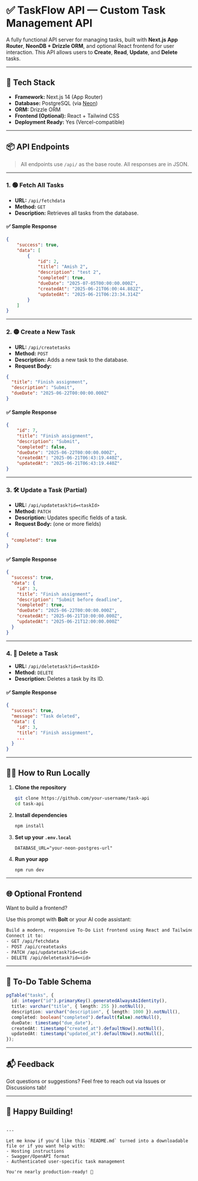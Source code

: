 # ✅ TaskFlow API — Custom Task Management API

A fully functional API server for managing tasks, built with **Next.js App Router**, **NeonDB + Drizzle ORM**, and optional React frontend for user interaction. This API allows users to **Create**, **Read**, **Update**, and **Delete** tasks.

---

## 🚀 Tech Stack

- **Framework:** Next.js 14 (App Router)
- **Database:** PostgreSQL (via [Neon](https://neon.tech/))
- **ORM:** Drizzle ORM
- **Frontend (Optional):** React + Tailwind CSS
- **Deployment Ready:** Yes (Vercel-compatible)

---

## 📦 API Endpoints

> All endpoints use `/api/` as the base route. All responses are in JSON.

---

### 1. 🟢 Fetch All Tasks

- **URL:** `/api/fetchdata`
- **Method:** `GET`
- **Description:** Retrieves all tasks from the database.

#### ✅ Sample Response

```json
{
    "success": true,
    "data": [
        {
            "id": 2,
            "title": "Amish 2",
            "description": "test 2",
            "completed": true,
            "dueDate": "2025-07-05T00:00:00.000Z",
            "createdAt": "2025-06-21T06:00:44.882Z",
            "updatedAt": "2025-06-21T06:23:34.314Z"
        }
    ]
}
````

---

### 2. 🟡 Create a New Task

* **URL:** `/api/createtasks`
* **Method:** `POST`
* **Description:** Adds a new task to the database.
* **Request Body:**

```json
{
  "title": "Finish assignment",
  "description": "Submit",
  "dueDate": "2025-06-22T00:00:00.000Z"
}
```

#### ✅ Sample Response

```json
{
    "id": 7,
    "title": "Finish assignment",
    "description": "Submit",
    "completed": false,
    "dueDate": "2025-06-22T00:00:00.000Z",
    "createdAt": "2025-06-21T06:43:19.440Z",
    "updatedAt": "2025-06-21T06:43:19.440Z"
}
```

---

### 3. 🛠️ Update a Task (Partial)

* **URL:** `/api/updatetask?id=<taskId>`
* **Method:** `PATCH`
* **Description:** Updates specific fields of a task.
* **Request Body:** (one or more fields)

```json
{
  "completed": true
}
```

#### ✅ Sample Response

```json
{
  "success": true,
  "data": {
    "id": 3,
    "title": "Finish assignment",
    "description": "Submit before deadline",
    "completed": true,
    "dueDate": "2025-06-22T00:00:00.000Z",
    "createdAt": "2025-06-21T10:00:00.000Z",
    "updatedAt": "2025-06-21T12:00:00.000Z"
  }
}
```

---

### 4. 🔴 Delete a Task

* **URL:** `/api/deletetask?id=<taskId>`
* **Method:** `DELETE`
* **Description:** Deletes a task by its ID.

#### ✅ Sample Response

```json
{
  "success": true,
  "message": "Task deleted",
  "data": {
    "id": 3,
    "title": "Finish assignment",
    ...
  }
}
```

---

## 🧑‍💻 How to Run Locally

1. **Clone the repository**

   ```bash
   git clone https://github.com/your-username/task-api
   cd task-api
   ```

2. **Install dependencies**

   ```bash
   npm install
   ```

3. **Set up your `.env.local`**

   ```env
   DATABASE_URL="your-neon-postgres-url"
   ```

4. **Run your app**

   ```bash
   npm run dev
   ```

---

## 🌐 Optional Frontend

Want to build a frontend?

Use this prompt with **Bolt** or your AI code assistant:

```txt
Build a modern, responsive To-Do List frontend using React and Tailwind CSS.
Connect it to:
- GET /api/fetchdata
- POST /api/createtasks
- PATCH /api/updatetask?id=<id>
- DELETE /api/deletetask?id=<id>
```

---

## 📌 To-Do Table Schema

```ts
pgTable("tasks", {
  id: integer("id").primaryKey().generatedAlwaysAsIdentity(),
  title: varchar("title", { length: 255 }).notNull(),
  description: varchar("description", { length: 1000 }).notNull(),
  completed: boolean("completed").default(false).notNull(),
  dueDate: timestamp("due_date"),
  createdAt: timestamp("created_at").defaultNow().notNull(),
  updatedAt: timestamp("updated_at").defaultNow().notNull(),
});
```

---

## 📬 Feedback

Got questions or suggestions? Feel free to reach out via Issues or Discussions tab!

---

## 🏁 Happy Building!

```

---

Let me know if you'd like this `README.md` turned into a downloadable file or if you want help with:
- Hosting instructions
- Swagger/OpenAPI format
- Authenticated user-specific task management

You're nearly production-ready! 🚀
```
